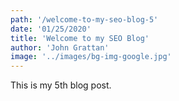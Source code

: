 ```yaml
---
path: '/welcome-to-my-seo-blog-5'
date: '01/25/2020'
title: 'Welcome to my SEO Blog'
author: 'John Grattan'
image: '../images/bg-img-google.jpg'
---
```


This is my 5th blog post.
